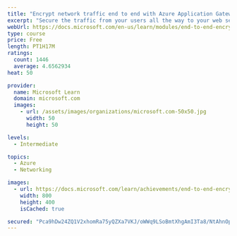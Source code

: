 ```yaml
---
title: "Encrypt network traffic end to end with Azure Application Gateway"
excerpt: "Secure the traffic from your users all the way to your web servers by enabling TLS encryption on Application Gateway."
webUrl: https://docs.microsoft.com/en-us/learn/modules/end-to-end-encryption-with-app-gateway/
type: course
price: Free
length: PT1H17M
ratings:
  count: 1446
  average: 4.6562934
heat: 50

provider:
  name: Microsoft Learn
  domain: microsoft.com
  images:
    - url: /assets/images/organizations/microsoft.com-50x50.jpg
      width: 50
      height: 50

levels:
  - Intermediate

topics:
  - Azure
  - Networking

images:
  - url: https://docs.microsoft.com/learn/achievements/end-to-end-encryption-with-app-gateway-social.png
    width: 800
    height: 400
    isCached: true

secured: "Pca9hDw24ZQ1V2xhomRa75yQZXa7VKJ/oWWq9LSoBmtXhgAmI3Ta8/NtAhnOpvpjM9aCAo9W+UsaWsjZH2G2pGETR1GATicmSnYMNiBGdMm/1BZh8NnGOTgGMfPYH9yNcqLMp1JqW/yngJCk46+/78CIiRY2utrrlaHpI2U6hM6SygAGcHhWBVlnbvqacMMZsI6NzvqhpNtMVP9GSnDQz/KFGkOFYLHQd6pEghfxpVy8+kpKP5JPiUcV6asrn9KN16CD6/yRDVlM9zgR4kbBIKeTFy7lmBD5bbQNgsqkTQxwn+mZ9TjCUcvBCcDoHeH/BVU8dI8SeBHtnOK5ZD5pGDBSTKy5M0cVgckEgVeXIX01gBXEhaW6I2exrq3nG9aSvis7V3e0u8lZsfz9w/wFERJ4pvlYgBzL2Ay61/0Tzdo=;AuDJNSRT1T+xef78Xs62yA=="
---
```


